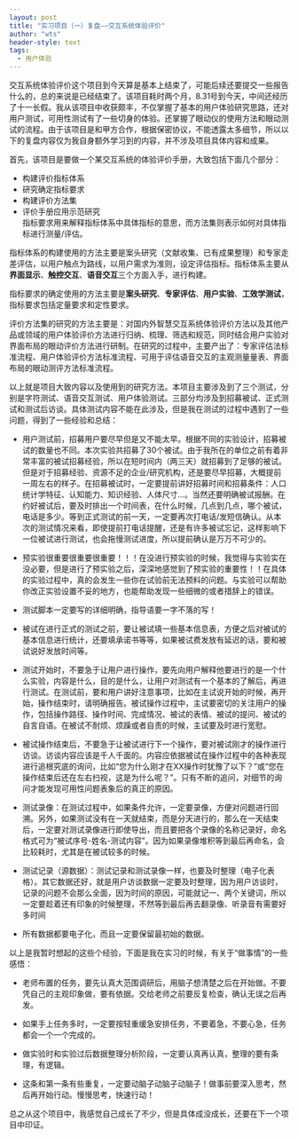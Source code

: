 ```yaml
---
layout: post
title: "实习项目（一）复盘——交互系统体验评价"
author: "wts"
header-style: text
tags:
  - 用户体验
---
```


交互系统体验评价这个项目到今天算是基本上结束了，可能后续还要提交一些报告什么的，总的来说是已经结束了。该项目耗时两个月，8.31号到今天，中间还经历了十一长假。我从该项目中收获颇丰，不仅掌握了基本的用户体验研究思路，还对用户测试，可用性测试有了一些切身的体验。还掌握了眼动仪的使用方法和眼动测试的流程。由于该项目是和甲方合作，根据保密协议，不能透露太多细节，所以以下的复盘内容仅为我自身额外学习到的内容，并不涉及项目具体内容和成果。  

首先，该项目是要做一个某交互系统的体验评价手册，大致包括下面几个部分：  
* 构建评价指标体系
* 研究确定指标要求
* 构建评价方法集
* 评价手册应用示范研究  
指标要求用来解释指标体系中具体指标的意思，而方法集则表示如何对具体指标进行测量/评估。  

指标体系的构建使用的方法主要是案头研究（文献收集、已有成果整理）和专家走差评估，以用户触点为路线，以用户需求为准则，设定评估指标。指标体系主要从**界面显示**、**触控交互**、**语音交互**三个方面入手，进行构建。  

指标要求的确定使用的方法主要是**案头研究**、**专家评估**、**用户实验**、**工效学测试**，指标要求包括定量要求和定性要求。  

评价方法集的研究的方法主要是：对国内外智慧交互系统体验评价方法以及其他产品或领域的用户体验评价方法进行归纳、梳理、筛选和规范，同时结合用户实验对界面布局的眼动评价方法进行研制。在研究的过程中，主要产出了：专家评估法标准流程、用户体验评价方法标准流程、可用于评估语音交互的主观测量量表、界面布局的眼动测评方法标准流程。  

以上就是项目大致内容以及使用到的研究方法。本项目主要涉及到了三个测试，分别是字符测试、语音交互测试、用户体验测试。三部分均涉及到招募被试、正式测试和测试后访谈。具体测试内容不能在此涉及，但是我在测试的过程中遇到了一些问题，得到了一些经验和总结：  

* 用户测试前，招募用户要尽早但是又不能太早。根据不同的实验设计，招募被试的数量也不同。本次实验共招募了30个被试。由于我所在的单位之前有着非常丰富的被试招募经验，所以在短时间内（两三天）就招募到了足够的被试。但是对于招募经验、资源不足的企业/研究机构，还是要尽早招募，大概提前一周左右的样子。在招募被试时，一定要提前讲好招募时间和招募条件：人口统计学特征、认知能力、知识经验、人体尺寸...。当然还要明确被试报酬。在约好被试后，要及时排出一个时间表，在什么时候，几点到几点，哪个被试，电话是多少。等到正式测试的前一天，一定要再次打电话/发短信确认。从本次的测试情况来看，即使提前打电话提醒，还是有许多被试忘记，这样影响下一位被试进行测试，也会拖慢测试进度，所以提前确认是万万不可少的。    

* 预实验很重要很重要很重要！！！在没进行预实验的时候，我觉得与实验实在没必要，但是进行了预实验之后，深深地感觉到了预实验的重要性！！在具体的实验过程中，真的会发生一些你在试验前无法预料的问题。与实验可以帮助你改正实验设置不妥的地方，也能帮助发现一些细微的或者措辞上的错误。  

* 测试脚本一定要写的详细明确，指导语要一字不落的写！

* 被试在进行正式的测试之前，要让被试填一些基本信息表，方便之后对被试的基本信息进行统计，还要填承诺书等等，如果被试费发放有延迟的话，要和被试说好发放时间等。

* 测试开始时，不要急于让用户进行操作，要先向用户解释他要进行的是一个什么实验，内容是什么，目的是什么，让用户对测试有一个基本的了解后，再进行测试。在测试前，要和用户讲好注意事项，比如在主试说开始的时候，再开始，操作结束时，请明确报告。被试操作过程中，主试要密切的关注用户的操作，包括操作路径、操作时间、完成情况、被试的表情、被试的提问、被试的自言自语。在被试不耐烦、烦躁或者自责的时候，主试要及时进行宽慰。  

* 被试操作结束后，不要急于让被试进行下一个操作，要对被试刚才的操作进行访谈。访谈内容应该是千人千面的。内容应依据被试在操作过程中的各种表现进行追根究底的询问，比如“您为什么刚才在XX操作时犹豫了以下？”或“您在操作结束后还在左右扫视，这是为什么呢？”。只有不断的追问，对细节的询问才能发现可用性问题表象后的真正的原因。

* 测试录像：在测试过程中，如果条件允许，一定要录像，方便对问题进行回溯。另外，如果测试没有在一天就结束，而是分天进行的，那么在一天结束后，一定要对测试录像进行即使导出，而且要把各个录像的名称记录好，命名格式可为“被试序号-姓名-测试内容”。因为如果录像堆积等到最后再命名，会比较耗时，尤其是在被试较多的时候。

* 测试记录（源数据）：测试记录和测试录像一样，也要及时整理（电子化表格）。其它数据还好，就是用户访谈数据一定要及时整理，因为用户访谈时，记录的问题不会那么全面，因为时间的原因，可能就记一、两个关键词，所以一定要趁着还有印象的时候整理，不然等到最后再去翻录像、听录音有需要好多时间

* 所有数据都要电子化，而且一定要保留最初始的数据。  

以上是我暂时想起的这些个经验，下面是我在实习的时候，有关于“做事情”的一些感悟：  
* 老师布置的任务，要先认真大范围调研后，用脑子想清楚之后在开始做。不要凭自己的主观印象做，要有依据。交给老师之前要反复检查，确认无误之后再发。  

* 如果手上任务多时，一定要按轻重缓急安排任务，不要着急，不要心急，任务都会一个一个完成的。  

* 做实验时和实验过后数据整理分析阶段，一定要认真再认真，整理的要有条理，有逻辑。  

* 这条和第一条有些重复，一定要动脑子动脑子动脑子！做事前要深入思考，然后再开始行动。慢慢思考，快速行动！  

总之从这个项目中，我感觉自己成长了不少，但是具体成没成长，还要在下一个项目中印证。